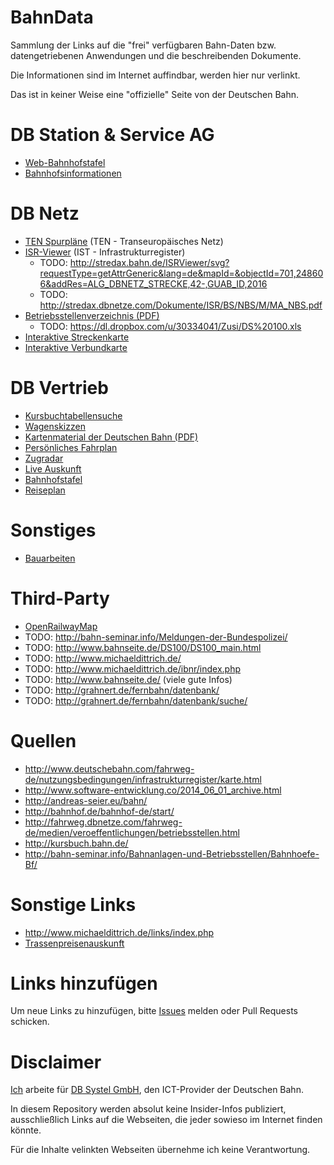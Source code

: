 # BahnData

Sammlung der Links auf die "frei" verfügbaren Bahn-Daten bzw. datengetriebenen Anwendungen und die beschreibenden Dokumente.

Die Informationen sind im Internet auffindbar, werden hier nur verlinkt.

Das ist in keiner Weise eine "offizielle" Seite von der Deutschen Bahn.

# DB Station & Service AG

* [Web-Bahnhofstafel](https://iris.noncd.db.de/wbt/js/index.html?bhf=EE)
* [Bahnhofsinformationen](http://bahnhof.de/bahnhof-de/start/)

# DB Netz

* [TEN Spurpläne](http://www.deutschebahn.com/fahrweg-de/nutzungsbedingungen/infrastrukturregister/TEN_Spurplaene/) (TEN - Transeuropäisches Netz)
* [ISR-Viewer](http://stredax.dbnetze.com/ISRViewer/) (IST - Infrastrukturregister)
  * TODO: http://stredax.bahn.de/ISRViewer/svg?requestType=getAttrGeneric&lang=de&mapId=&objectId=701,248606&addRes=ALG_DBNETZ_STRECKE,42-,GUAB_ID,2016
  * TODO: http://stredax.dbnetze.com/Dokumente/ISR/BS/NBS/M/MA_NBS.pdf
* [Betriebsstellenverzeichnis (PDF)](http://fahrweg.dbnetze.com/file/fahrweg-de/2394144/vHBDX5OndmGwv-JTA9EzuNArX1E/2361656/data/betriebsstellen.pdf)
  * TODO: https://dl.dropbox.com/u/30334041/Zusi/DS%20100.xls
* [Interaktive Streckenkarte](http://kursbuch.bahn.de/hafas/kbview.exe/dn?rt=1&mainframe=IK_strecken)
* [Interaktive Verbundkarte](http://kursbuch.bahn.de/hafas/kbview.exe/dn?rt=1&mainframe=IK_verbund)

# DB Vertrieb

* [Kursbuchtabellensuche](http://kursbuch.bahn.de/hafas/kbview.exe/dn?rt=1&mainframe=search)
* [Wagenskizzen](http://kursbuch.bahn.de/hafas-res/img/kbview/ContentPDFs/Wagenskizzen_2010_v2.pdf)
* [Kartenmaterial der Deutschen Bahn (PDF)](https://www.bahn.de/p/view/buchung/karten/streckennetz.shtml)
* [Persönliches Fahrplan](http://persoenlicherfahrplan.bahn.de/bin/pf/query-p2w.exe/dn)
* [Zugradar](http://www.bahn.de/p/view/buchung/auskunft/zugradar.shtml)
* [Live Auskunft](http://reiseauskunft.bahn.de/bin/query.exe/dn?sotRequest=1)
* [Bahnhofstafel](http://reiseauskunft.bahn.de/bin/bhftafel.exe/dn?)
* [Reiseplan](https://reiseauskunft.bahn.de/bin/trainsearch.exe/dn?application=ZUGLAUFPLUS)

# Sonstiges

* [Bauarbeiten](http://bauarbeiten.bahn.de/)

# Third-Party

* [OpenRailwayMap](http://www.openrailwaymap.org/)
* TODO: http://bahn-seminar.info/Meldungen-der-Bundespolizei/
* TODO: http://www.bahnseite.de/DS100/DS100_main.html
* TODO: http://www.michaeldittrich.de/
* TODO: http://www.michaeldittrich.de/ibnr/index.php
* TODO: http://www.bahnseite.de/ (viele gute Infos)
* TODO: http://grahnert.de/fernbahn/datenbank/
* TODO: http://grahnert.de/fernbahn/datenbank/suche/

# Quellen

* http://www.deutschebahn.com/fahrweg-de/nutzungsbedingungen/infrastrukturregister/karte.html
* http://www.software-entwicklung.co/2014_06_01_archive.html
* http://andreas-seier.eu/bahn/
* http://bahnhof.de/bahnhof-de/start/
* http://fahrweg.dbnetze.com/fahrweg-de/medien/veroeffentlichungen/betriebsstellen.html
* http://kursbuch.bahn.de/
* http://bahn-seminar.info/Bahnanlagen-und-Betriebsstellen/Bahnhoefe-Bf/

# Sonstige Links

* http://www.michaeldittrich.de/links/index.php
* [Trassenpreisenauskunft](http://fahrweg.dbnetze.com/fahrweg-de/produkte/trassen/trassenpreise/trassenpreisauskunft_tpis.html)

# Links hinzufügen

Um neue Links zu hinzufügen, bitte [Issues](https://github.com/highsource/bahndata/issues) melden oder Pull Requests schicken.

# Disclaimer

[Ich](http://xing.to/va) arbeite für [DB Systel GmbH](http://www.dbsystel.de/), den ICT-Provider der Deutschen Bahn.

In diesem Repository werden absolut keine Insider-Infos publiziert, ausschließlich Links auf die Webseiten,
die jeder sowieso im Internet finden könnte.

Für die Inhalte velinkten Webseiten übernehme ich keine Verantwortung.
